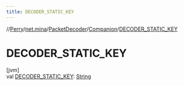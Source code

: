 ```yaml
---
title: DECODER_STATIC_KEY
---
```

//[Perry](../../../../index.html)/[net.mina](../../index.html)/[PacketDecoder](../index.html)/[Companion](index.html)/[DECODER_STATIC_KEY](-d-e-c-o-d-e-r_-s-t-a-t-i-c_-k-e-y.html)



# DECODER_STATIC_KEY



[jvm]\
val [DECODER_STATIC_KEY](-d-e-c-o-d-e-r_-s-t-a-t-i-c_-k-e-y.html): [String](https://kotlinlang.org/api/latest/jvm/stdlib/kotlin/-string/index.html)




